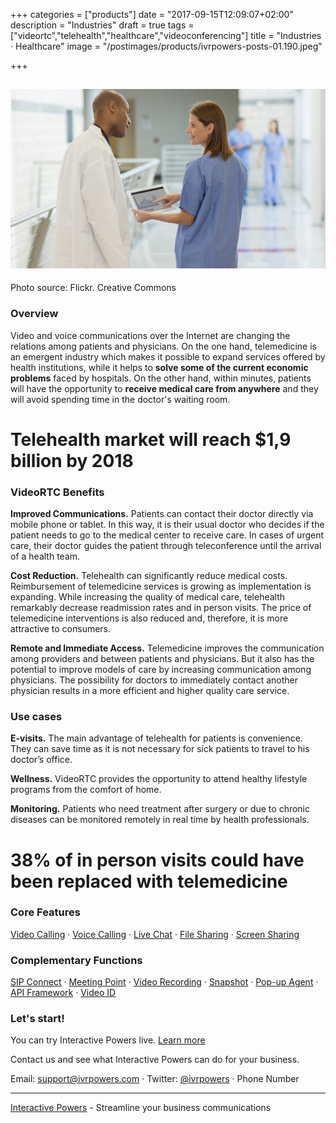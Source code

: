 +++
categories = ["products"]
date = "2017-09-15T12:09:07+02:00"
description = "Industries"
draft = true
tags = ["videortc","telehealth","healthcare","videoconferencing"]
title = "Industries · Healthcare"
image = "/postimages/products/ivrpowers-posts-01.190.jpeg"

+++

![doctors with a tablet](/postimages/products/ivrpowers-posts-01.190.jpeg)
-----------
Photo source: Flickr. Creative Commons

	
### Overview

Video and voice communications over the Internet are changing the relations among patients and physicians. On the one hand, telemedicine is an emergent industry which makes it possible to expand services offered by health institutions, while it helps to **solve some of the current economic problems** faced by hospitals. On the other hand, within minutes, patients will have the opportunity to **receive medical care from anywhere** and they will avoid spending time in the doctor's waiting room.


# Telehealth market will reach $1,9 billion by 2018


### VideoRTC Benefits

**Improved Communications.** Patients can contact their doctor directly via mobile phone or tablet. In this way, it is their usual doctor who decides if the patient needs to go to the medical center to receive care. In cases of urgent care, their doctor guides the patient through teleconference until the arrival of a health team.
 
**Cost Reduction.** Telehealth can significantly reduce medical costs. Reimbursement of telemedicine services is growing as implementation is expanding. While increasing the quality of medical care, telehealth remarkably decrease readmission rates and in person visits. The price of telemedicine interventions is also reduced and, therefore, it is more attractive to consumers.
 
**Remote and Immediate Access.** Telemedicine improves the communication among providers and between patients and physicians. But it also has the potential to improve models of care by increasing communication among physicians. The possibility for doctors to immediately contact another physician results in a more efficient and higher quality care service.


### Use cases

**E-visits.** The main advantage of telehealth for patients is convenience. They can save time as it is not necessary for sick patients to travel to his doctor’s office. 

**Wellness.** VideoRTC provides the opportunity to attend healthy lifestyle programs from the comfort of home. 

**Monitoring.** Patients who need treatment after surgery or due to chronic diseases can be monitored remotely in real time by health professionals.


# 38% of in person visits could have been replaced with telemedicine


### Core Features

[Video Calling](http://blog.ivrpowers.com/post/products/video-rtc-video-calling/) · [Voice Calling](http://blog.ivrpowers.com/post/products/video-rtc-voice-calling/) · [Live Chat](http://blog.ivrpowers.com/post/products/video-rtc-live-chat/) · [File Sharing](http://blog.ivrpowers.com/post/products/video-rtc-file-sharing/) · [Screen Sharing](http://blog.ivrpowers.com/post/products/video-rtc-screen-sharing/)
	
	
### Complementary Functions

[SIP Connect](http://blog.ivrpowers.com/post/products/video-rtc-sip-connect/) ·  [Meeting Point](http://blog.ivrpowers.com/post/products/video-rtc-meeting-point/) · [Video Recording](http://blog.ivrpowers.com/post/products/video-rtc-video-recording/) · [Snapshot](http://blog.ivrpowers.com/post/products/video-rtc-snapshot/) · [Pop-up Agent](http://blog.ivrpowers.com/post/products/video-rtc-pop-up-agent/) · [API Framework](http://blog.ivrpowers.com/post/products/video-rtc-api-framework/) · [Video ID](http://blog.ivrpowers.com/post/products/video-rtc-video-id/)



### Let's start!

You can try Interactive Powers live. [Learn more](http://www.ivrpowers.com/)

Contact us and see what Interactive Powers can do for your business.

Email: [support@ivrpowers.com](mailto:support@ivrpowers.com) · Twitter: [@ivrpowers](https://twitter.com/ivrpowers) · Phone Number


---
[Interactive Powers](http://www.ivrpowers.com/) - Streamline your business communications





